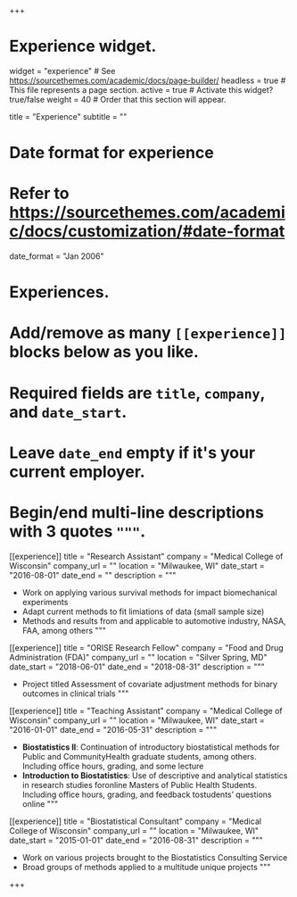 +++
# Experience widget.
widget = "experience"  # See https://sourcethemes.com/academic/docs/page-builder/
headless = true  # This file represents a page section.
active = true  # Activate this widget? true/false
weight = 40  # Order that this section will appear.

title = "Experience"
subtitle = ""

# Date format for experience
#   Refer to https://sourcethemes.com/academic/docs/customization/#date-format
date_format = "Jan 2006"

# Experiences.
#   Add/remove as many `[[experience]]` blocks below as you like.
#   Required fields are `title`, `company`, and `date_start`.
#   Leave `date_end` empty if it's your current employer.
#   Begin/end multi-line descriptions with 3 quotes `"""`.
[[experience]]
  title = "Research Assistant"
  company = "Medical College of Wisconsin"
  company_url = ""
  location = "Milwaukee, WI"
  date_start = "2016-08-01"
  date_end = ""
  description = """
  * Work on applying various survival methods for impact biomechanical experiments
  * Adapt current methods to fit limiations of data (small sample size)
  * Methods and results from and applicable to automotive industry, NASA, FAA, among others
  """

[[experience]]
  title = "ORISE Research Fellow"
  company = "Food and Drug Administration (FDA)"
  company_url = ""
  location = "Silver Spring, MD"
  date_start = "2018-06-01"
  date_end = "2018-08-31"
  description = """
  * Project titled Assessment of covariate adjustment methods for binary outcomes in clinical trials
  """
  
[[experience]]
  title = "Teaching Assistant"
  company = "Medical College of Wisconsin"
  company_url = ""
  location = "Milwaukee, WI"
  date_start = "2016-01-01"
  date_end = "2016-05-31"
  description = """
  * **Biostatistics II**: Continuation of introductory biostatistical methods for Public and CommunityHealth graduate students, among others. Including office hours, grading, and some lecture
  * **Introduction to Biostatistics**: Use of descriptive and analytical statistics in research studies foronline Masters of Public Health Students. Including office hours, grading, and feedback tostudents’ questions online
  """
  
[[experience]]
  title = "Biostatistical Consultant"
  company = "Medical College of Wisconsin"
  company_url = ""
  location = "Milwaukee, WI"
  date_start = "2015-01-01"
  date_end = "2016-08-31"
  description = """
  * Work on various projects brought to the Biostatistics Consulting Service
  * Broad groups of methods applied to a multitude unique projects
  """

+++

